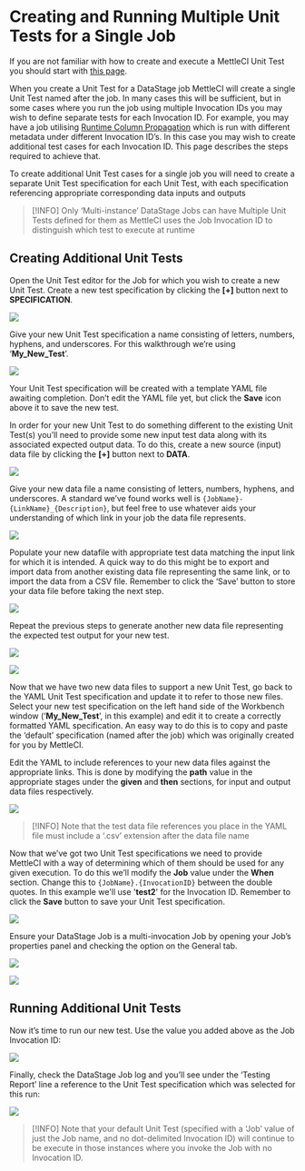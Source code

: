 # Creating and Running Multiple Unit Tests for a Single Job

If you are not familiar with how to create and execute a MettleCI Unit Test you should start with [this page](https://datamigrators.atlassian.net/wiki/spaces/MCIDOC/pages/415170592/Unit+Testing+User+Guide).

When you create a Unit Test for a DataStage job MettleCI will create a single Unit Test named after the job. In many cases this will be sufficient, but in some cases where you run the job using multiple Invocation IDs you may wish to define separate tests for each Invocation ID. For example, you may have a job utilising [Runtime Column Propagation](https://www.ibm.com/support/knowledgecenter/en/SSZJPZ_11.7.0/com.ibm.swg.im.iis.ds.parjob.dev.doc/topics/c_deeref_Runtime_Column_Propagation.html) which is run with different metadata under different Invocation ID’s. In this case you may wish to create additional test cases for each Invocation ID. This page describes the steps required to achieve that.

To create additional Unit Test cases for a single job you will need to create a separate Unit Test specification for each Unit Test, with each specification referencing appropriate corresponding data inputs and outputs

> [!INFO]
> Only ‘Multi-instance’ DataStage Jobs can have Multiple Unit Tests defined for them as MettleCI uses the Job Invocation ID to distinguish which test to execute at runtime

## Creating Additional Unit Tests

Open the Unit Test editor for the Job for which you wish to create a new Unit Test. Create a new test specification by clicking the **\[+\]** button next to **SPECIFICATION**.

![](./attachments/image-20200422-080718.png)

Give your new Unit Test specification a name consisting of letters, numbers, hyphens, and underscores. For this walkthrough we’re using ‘**My\_New\_Test**’.

![](./attachments/image-20200422-080818.png)

Your Unit Test specification will be created with a template YAML file awaiting completion. Don’t edit the YAML file yet, but click the **Save** icon above it to save the new test.

In order for your new Unit Test to do something different to the existing Unit Test(s) you’ll need to provide some new input test data along with its associated expected output data. To do this, create a new source (input) data file by clicking the **\[+\]** button next to **DATA**.

![](./attachments/image-20200422-080955.png)

Give your new data file a name consisting of letters, numbers, hyphens, and underscores. A standard we’ve found works well is `{JobName}-{LinkName}_{Description}`, but feel free to use whatever aids your understanding of which link in your job the data file represents.

![](./attachments/image-20200422-113211.png)

Populate your new datafile with appropriate test data matching the input link for which it is intended. A quick way to do this might be to export and import data from another existing data file representing the same link, or to import the data from a CSV file. Remember to click the ‘Save’ button to store your data file before taking the next step.

![](./attachments/image-20200422-112543.png)

Repeat the previous steps to generate another new data file representing the expected test output for your new test.

![](./attachments/image-20200422-113112.png)

![](./attachments/image-20200422-112758.png)

Now that we have two new data files to support a new Unit Test, go back to the YAML Unit Test specification and update it to refer to those new files. Select your new test specification on the left hand side of the Workbench window (‘**My\_New\_Test**’, in this example) and edit it to create a correctly formatted YAML specification. An easy way to do this is to copy and paste the ‘default’ specification (named after the job) which was originally created for you by MettleCI.

Edit the YAML to include references to your new data files against the appropriate links. This is done by modifying the **path** value in the appropriate stages under the **given** and **then** sections, for input and output data files respectively.

![](./attachments/image-20200422-114910.png)

> [!INFO]
> Note that the test data file references you place in the YAML file must include a ‘.csv’ extension after the data file name

Now that we’ve got two Unit Test specifications we need to provide MettleCI with a way of determining which of them should be used for any given execution. To do this we’ll modify the **Job** value under the **When** section. Change this to `{JobName}.{InvocationID}` between the double quotes. In this example we'll use '**test2**' for the Invocation ID. Remember to click the **Save** button to save your Unit Test specification.

![](./attachments/image-20200422-120555.png)

Ensure your DataStage Job is a multi-invocation Job by opening your Job’s properties panel and checking the option on the General tab.

![](./attachments/image-20200424-042653.png)

![](./attachments/image-20200422-081204.png)

## Running Additional Unit Tests

Now it’s time to run our new test. Use the value you added above as the Job Invocation ID:

![](./attachments/image-20211207-024112.png)

Finally, check the DataStage Job log and you’ll see under the ‘Testing Report’ line a reference to the Unit Test specification which was selected for this run:

![](./attachments/image-20200422-092604.png)

> [!INFO]
> Note that your default Unit Test (specified with a ‘Job’ value of just the Job name, and no dot-delimited Invocation ID) will continue to be execute in those instances where you invoke the Job with no Invocation ID.